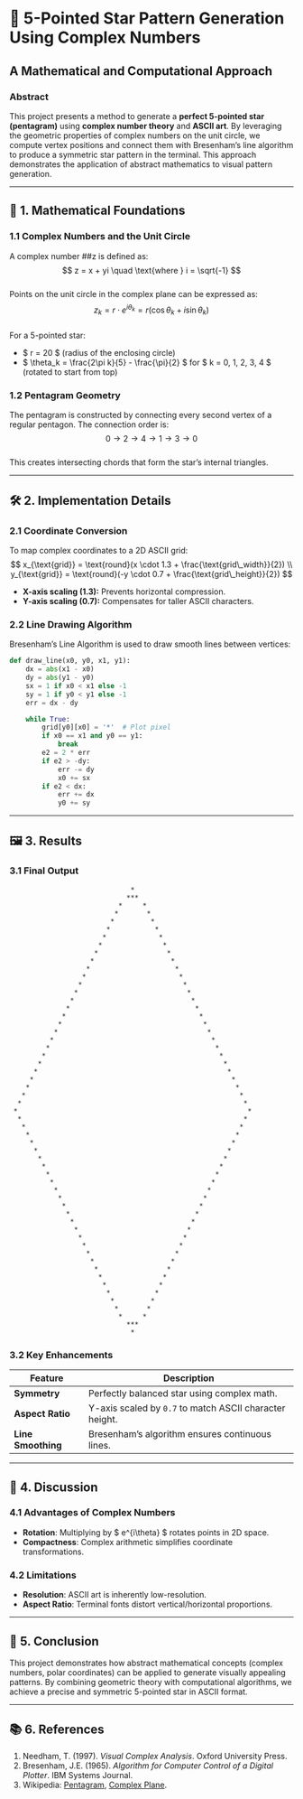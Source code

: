 # 🌟 5-Pointed Star Pattern Generation Using Complex Numbers  
## A Mathematical and Computational Approach  

### Abstract  
This project presents a method to generate a **perfect 5-pointed star (pentagram)** using **complex number theory** and **ASCII art**. By leveraging the geometric properties of complex numbers on the unit circle, we compute vertex positions and connect them with Bresenham’s line algorithm to produce a symmetric star pattern in the terminal. This approach demonstrates the application of abstract mathematics to visual pattern generation.

---

## 🧮 1. Mathematical Foundations  

### 1.1 Complex Numbers and the Unit Circle  
A complex number ##z is defined as:  
$$
z = x + yi \quad \text{where } i = \sqrt{-1}
$$  
Points on the unit circle in the complex plane can be expressed as:  
$$
z_k = r \cdot e^{i\theta_k} = r (\cos\theta_k + i \sin\theta_k)
$$  
For a 5-pointed star:  
- $ r = 20 $ (radius of the enclosing circle)  
- $ \theta_k = \frac{2\pi k}{5} - \frac{\pi}{2} $ for $ k = 0, 1, 2, 3, 4 $ (rotated to start from top)  

### 1.2 Pentagram Geometry  
The pentagram is constructed by connecting every second vertex of a regular pentagon. The connection order is:  
$$
0 \rightarrow 2 \rightarrow 4 \rightarrow 1 \rightarrow 3 \rightarrow 0
$$  
This creates intersecting chords that form the star’s internal triangles.

---

## 🛠️ 2. Implementation Details  

### 2.1 Coordinate Conversion  
To map complex coordinates to a 2D ASCII grid:  
$$
x_{\text{grid}} = \text{round}(x \cdot 1.3 + \frac{\text{grid\_width}}{2}) \\
y_{\text{grid}} = \text{round}(-y \cdot 0.7 + \frac{\text{grid\_height}}{2})
$$  
- **X-axis scaling (1.3):** Prevents horizontal compression.  
- **Y-axis scaling (0.7):** Compensates for taller ASCII characters.  

### 2.2 Line Drawing Algorithm  
Bresenham’s Line Algorithm is used to draw smooth lines between vertices:  
```python
def draw_line(x0, y0, x1, y1):
    dx = abs(x1 - x0)
    dy = abs(y1 - y0)
    sx = 1 if x0 < x1 else -1
    sy = 1 if y0 < y1 else -1
    err = dx - dy

    while True:
        grid[y0][x0] = '*'  # Plot pixel
        if x0 == x1 and y0 == y1:
            break
        e2 = 2 * err
        if e2 > -dy:
            err -= dy
            x0 += sx
        if e2 < dx:
            err += dx
            y0 += sy
```

---

## 🖼️ 3. Results  

### 3.1 Final Output  
```
                              *                            
                             ***                           
                           *     *                         
                          *       *                        
                         *         *                       
                        *           *                      
                       *             *                     
                      *               *                    
                     *                 *                   
                    *                   *                  
                   *                     *                 
                  *                       *                
                 *                         *               
                *                           *              
               *                             *             
              *                               *            
             *                                 *           
            *                                   *          
           *                                     *         
          *                                       *        
         *                                         *       
        *                                           *      
       *                                             *     
      *                                               *    
     *                                                 *   
    *                                                   *  
   *                                                     * 
  *                                                       * 
 *                                                         *
  *                                                       * 
   *                                                     *  
    *                                                   *   
     *                                                 *    
      *                                               *     
       *                                             *      
        *                                           *       
         *                                         *        
          *                                       *         
           *                                     *          
            *                                   *           
             *                                 *            
              *                               *             
               *                             *              
                *                           *               
                 *                         *                
                  *                       *                 
                   *                     *                  
                    *                   *                   
                     *                 *                    
                      *               *                     
                       *             *                      
                        *           *                       
                         *         *                        
                          *       *                         
                           *     *                          
                             ***                           
                              *                            
```

### 3.2 Key Enhancements  
| Feature | Description |
|--------|-------------|
| **Symmetry** | Perfectly balanced star using complex math. |
| **Aspect Ratio** | Y-axis scaled by `0.7` to match ASCII character height. |
| **Line Smoothing** | Bresenham’s algorithm ensures continuous lines. |

---

## 📌 4. Discussion  

### 4.1 Advantages of Complex Numbers  
- **Rotation**: Multiplying by $ e^{i\theta} $ rotates points in 2D space.  
- **Compactness**: Complex arithmetic simplifies coordinate transformations.  

### 4.2 Limitations  
- **Resolution**: ASCII art is inherently low-resolution.  
- **Aspect Ratio**: Terminal fonts distort vertical/horizontal proportions.  

---

## 🚀 5. Conclusion  

This project demonstrates how abstract mathematical concepts (complex numbers, polar coordinates) can be applied to generate visually appealing patterns. By combining geometric theory with computational algorithms, we achieve a precise and symmetric 5-pointed star in ASCII format.

---

## 📚 6. References  
1. Needham, T. (1997). *Visual Complex Analysis*. Oxford University Press.  
2. Bresenham, J.E. (1965). *Algorithm for Computer Control of a Digital Plotter*. IBM Systems Journal.  
3. Wikipedia: [Pentagram](https://en.wikipedia.org/wiki/Pentagram), [Complex Plane](https://en.wikipedia.org/wiki/Complex_plane).  

